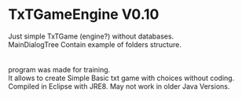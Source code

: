 # TxTGameEngine V0.10
Just simple TxTGame (engine?) without databases. <br/>
MainDialogTree Contain example of folders structure. <br/>
<br/>
<br/>
program was made for training.<br/>
It allows to create Simple Basic txt game with choices without coding.<br/>
Compiled in Eclipse with JRE8. May not work in older Java Versions.<br/>

